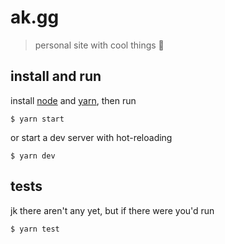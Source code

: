 # ak.gg

> personal site with cool things 🎉

## install and run

install [node](https://nodejs.org/en/download/) and [yarn](https://yarnpkg.com/lang/en/docs/install/), then run

```
$ yarn start
```

or start a dev server with hot-reloading

```
$ yarn dev
```

## tests

jk there aren't any yet, but if there were you'd run

```
$ yarn test
```
